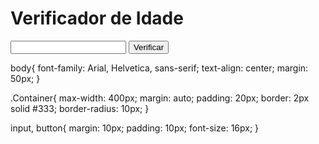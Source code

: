 <!DOCTYPE html>
<html lang="pt-BR">
<head>
    <meta charset="UTF-8">
    <meta name="viewport" content="width=device-width, initial-scale=1.0">
    <title>Verificação de idade</title>
    <link rel="stylesheet" href="./styles.css">
</head>
<body>
    <div class="Container">
        <h1>Verificador de Idade</h1>
        <input type="number" id="idadeInput">
        <button onclick="verificarIdade()">Verificar</button>
        <p id="resultado"></p>
    </div>
    <script>
        function verificarIdade(){
            const idade = parseInt(document.getElementById('idadeInput').value);
            let mensagem = "";
            if(isNaN(idade) || idade < 0){
            mensagem = "por favor, insira uma idade valida";
            }else if(idade < 18){
            mensagem = "você é menos de idade";
            }else if(idade < 60){
            mensagem = "você é um adulto";
            }else{
            mensagem = "você e idoso";
            }
            document.getElementById('resultado').innerText = mensagem;
        }
    </script>
</body>
</html>

body{
    font-family: Arial, Helvetica, sans-serif;
    text-align: center;
    margin: 50px;
}

.Container{
    max-width: 400px;
    margin: auto;
    padding: 20px;
    border: 2px solid #333;
    border-radius: 10px;
}

input, button{
    margin: 10px;
    padding: 10px;
    font-size: 16px;
}
